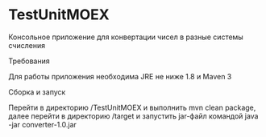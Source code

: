# TestUnitMOEX

Консольное приложение для конвертации чисел в разные системы счисления

Требования 

Для работы приложения необходима JRE не ниже 1.8 и Maven 3

Сборка и запуск 

Перейти в директорию /TestUnitMOEX и выполнить mvn clean package, далее перейти в директорию /target 
и запустить jar-файл командой java -jar converter-1.0.jar 
